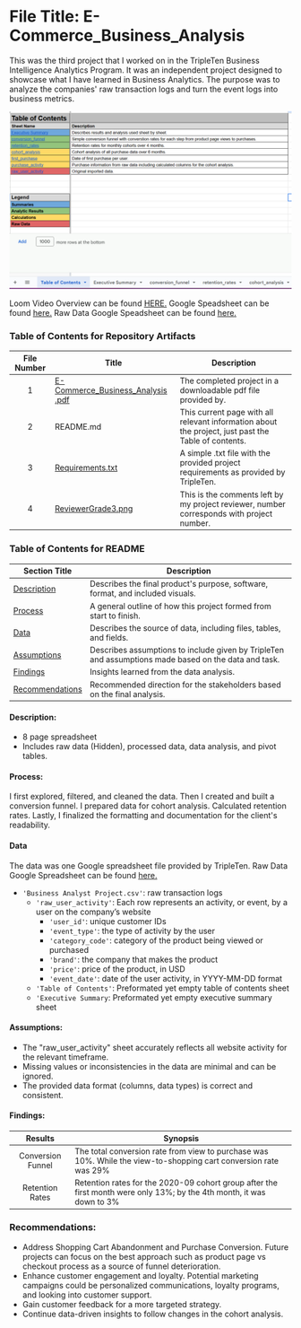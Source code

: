 # File Title: E-Commerce_Business_Analysis

This was the third project that I worked on in the TripleTen Business Intelligence Analytics Program. It was an independent project designed to showcase what I have learned in Business Analytics. The purpose was to analyze the companies' raw transaction logs and turn the event logs into business metrics.

[<img src="https://github.com/narmada3/DataAnalytics_Trippleten/blob/main/Images/E-Commerce.png" alt="First Sheet of Project**">](https://www.loom.com/share/2e58fde1699848d2b12a2e3284e7867e?sid=42667402-82d2-4f31-82a0-baf41ac16ce7)

Loom Video Overview can be found <a href='https://www.loom.com/share/2e58fde1699848d2b12a2e3284e7867e?sid=0999d9f0-df9f-4a30-9665-ffb61487a7da' target=_blank><u>HERE</u>.</a>
Google Speadsheet can be found <a href='https://docs.google.com/spreadsheets/d/1vkoLxZqsaqfEHdvRRf5ifXiv42zfPA01v6DPhiN9O_k/edit?usp=sharing' target=_blank><u>here</u>.</a>
Raw Data Google Speadsheet can be found <a href='https://docs.google.com/spreadsheets/d/1qWRY5svKGkJRyYNv7K4XvEGm9FpcoJhH5G0p4Qbq0V0/edit?usp=sharing' target=_blank><u>here</u>.</a>

### Table of Contents for Repository Artifacts
| File Number | Title | Description |
| :-----------: | ----------- |----------- |
| 1 | [E-Commerce_Business_Analysis .pdf](https://github.com/narmada3/DataAnalytics_Trippleten/blob/main/E-commerce%20Company/E-Commerce_Business_Analysis%20.pdf) | The completed project in a downloadable pdf file provided by. |
| 2 | README.md | This current page with all relevant information about the project, just past the Table of contents. |
| 3 | [Requirements.txt](https://github.com/narmada3/DataAnalytics_Trippleten/blob/main/E-commerce%20Company/Requirements.txt) | A simple .txt file with the provided project requirements as provided by TripleTen. |
| 4 | [ReviewerGrade3.png](https://github.com/narmada3/DataAnalytics_Trippleten/blob/main/E-commerce%20Company/ReviewerGrade3.png) | This is the comments left by my project reviewer, number corresponds with project number. |

### Table of Contents for README
| Section Title | Description |
| ----------- |----------- |
| [Description](https://github.com/narmada3/DataAnalytics_Trippleten/tree/main/E-commerce%20Company#description) | Describes the final product's purpose, software, format, and included visuals. |
| [Process](https://github.com/narmada3/DataAnalytics_Trippleten/tree/main/E-commerce%20Company#process) | A general outline of how this project formed from start to finish. |
| [Data](https://github.com/narmada3/DataAnalytics_Trippleten/tree/main/E-commerce%20Company#data) | Describes the source of data, including files, tables, and fields. |
| [Assumptions](https://github.com/narmada3/DataAnalytics_Trippleten/tree/main/E-commerce%20Company#assumptions) | Describes assumptions to include given by TripleTen and assumptions made based on the data and task. |
| [Findings](https://github.com/narmada3/DataAnalytics_Trippleten/tree/main/E-commerce%20Company#findings) | Insights learned from the data analysis. |
| [Recommendations](https://github.com/narmada3/DataAnalytics_Trippleten/tree/main/E-commerce%20Company#recommendations) | Recommended direction for the stakeholders based on the final analysis. |

#### Description:
- 8 page spreadsheet
- Includes raw data (Hidden), processed data, data analysis, and pivot tables.

#### Process:
I first explored, filtered, and cleaned the data.
Then I created and built a conversion funnel.
I prepared data for cohort analysis.
Calculated retention rates.
Lastly, I finalized the formatting and documentation for the client's readability.

#### Data
The data was one Google spreadsheet file provided by TripleTen. Raw Data Google Spreadsheet can be found <a href='https://docs.google.com/spreadsheets/d/1qWRY5svKGkJRyYNv7K4XvEGm9FpcoJhH5G0p4Qbq0V0/edit?usp=sharing' target=_blank><u>here</u>.</a>
- `'Business Analyst Project.csv'`: raw transaction logs
    - `'raw_user_activity'`: Each row represents an activity, or event, by a user on the company’s website
        - `'user_id'`: unique customer IDs
        - `'event_type'`: the type of activity by the user
        - `'category_code'`: category of the product being viewed or purchased
        - `'brand'`: the company that makes the product
        - `'price'`: price of the product, in USD
        - `'event_date'`: date of the user activity, in YYYY-MM-DD format
    - `'Table of Contents'`: Preformated yet empty table of contents sheet
    - `'Executive Summary`: Preformated yet empty executive summary sheet

#### Assumptions:
- The "raw_user_activity" sheet accurately reflects all website activity for the relevant timeframe.
- Missing values or inconsistencies in the data are minimal and can be ignored.
- The provided data format (columns, data types) is correct and consistent.

#### Findings:
| Results | Synopsis |
| :-----------: | ----------- |
| Conversion Funnel | The total conversion rate from view to purchase was 10%. While the view-to-shopping cart conversion rate was 29% | 
| Retention Rates | Retention rates for the 2020-09 cohort group after the first month were only 13%; by the 4th month, it was down to 3% | 

### Recommendations:
- Address Shopping Cart Abandonment and Purchase Conversion. Future projects can focus on the best approach such as product page vs checkout process as a source of funnel deterioration.
- Enhance customer engagement and loyalty. Potential marketing campaigns could be personalized communications, loyalty programs, and looking into customer support.
- Gain customer feedback for a more targeted strategy.
- Continue data-driven insights to follow changes in the cohort analysis.
